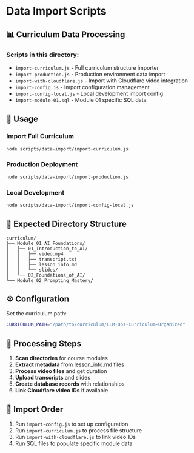# Data Import Scripts

## 📊 Curriculum Data Processing

### Scripts in this directory:
- `import-curriculum.js` - Full curriculum structure importer
- `import-production.js` - Production environment data import
- `import-with-cloudflare.js` - Import with Cloudflare video integration
- `import-config.js` - Import configuration management
- `import-config-local.js` - Local development import config
- `import-module-01.sql` - Module 01 specific SQL data

## 🚀 Usage

### Import Full Curriculum
```bash
node scripts/data-import/import-curriculum.js
```

### Production Deployment
```bash
node scripts/data-import/import-production.js
```

### Local Development
```bash
node scripts/data-import/import-config-local.js
```

## 📂 Expected Directory Structure

```
curriculum/
├── Module_01_AI_Foundations/
│   ├── 01_Introduction_to_AI/
│   │   ├── video.mp4
│   │   ├── transcript.txt
│   │   ├── lesson_info.md
│   │   └── slides/
│   └── 02_Foundations_of_AI/
└── Module_02_Prompting_Mastery/
```

## ⚙️ Configuration

Set the curriculum path:
```bash
CURRICULUM_PATH="/path/to/curriculum/LLM-Ops-Curriculum-Organized"
```

## 📝 Processing Steps

1. **Scan directories** for course modules
2. **Extract metadata** from lesson_info.md files
3. **Process video files** and get duration
4. **Upload transcripts** and slides
5. **Create database records** with relationships
6. **Link Cloudflare video IDs** if available

## 🔄 Import Order

1. Run `import-config.js` to set up configuration
2. Run `import-curriculum.js` to process file structure
3. Run `import-with-cloudflare.js` to link video IDs
4. Run SQL files to populate specific module data